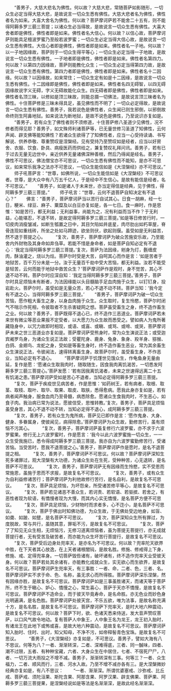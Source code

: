 <!-- { "loadSidebar": true } -->
　　“善男子，大慈大悲名为佛性。何以故？大慈大悲，常随菩萨如影随形，一切众生必定当得大慈大悲，是故说言一切众生悉有佛性。大慈大悲者名为佛性，佛性者名为如来。大喜大舍名为佛性。何以故？菩萨摩诃萨若不能舍二十五有，则不能得阿耨多罗三藐三菩提；以诸众生必当得故，是故说言一切众生悉有佛性。大喜大舍者即是佛性，佛性者即是如来。佛性者名大信心。何以故？以信心故，菩萨摩诃萨则能具足檀波罗蜜乃至般若波罗蜜；一切众生必定当得大信心故，是故说言一切众生悉有佛性。大信心者即是佛性，佛性者即是如来。佛性者名一子地。何以故？以一子地因缘故，菩萨则于一切众生得平等心；一切众生必定当得一子地故，是故说言一切众生悉有佛性。一子地者即是佛性，佛性者即是如来。佛性者名第四力。何以故？以第四力因缘故，菩萨则能教化众生；一切众生必定当得第四力故，是故说言一切众生悉有佛性。第四力者即是佛性，佛性者即是如来。佛性者名十二因缘。何以故？以因缘故，如来常住；一切众生定有如是十二因缘，是故说言一切众生悉有佛性。十二因缘即是佛性，佛性者即是如来。佛性者名四无碍智，以四无碍因缘故说字义无碍，字义无碍故能化众生。四无碍者即是佛性，佛性者即是如来。佛性者名顶三昧，以修如是顶三昧故，则能总摄一切佛法，是故说言顶三昧者名为佛性。十住菩萨修是三昧未得具足，虽见佛性而不明了；一切众必定得故，是故说言一切众生悉有佛性。善男子，我若说色是佛性者，众生闻已则生邪倒，以邪倒故命终则生阿鼻地狱。如来说法为断地狱，是故不说色是佛性，乃至说识亦复如是。
　　“善男子，若有众生了佛性者则不须修道，十住菩萨修八圣道少见佛性，况不修者而得见耶？善男子，如文殊师利诸菩萨等，已无量世修习圣道了知佛性，云何声闻、辟支佛等能知佛性？若诸众生欲得了了知佛性者，应当一心受持读诵、书写解说、供养恭敬、尊重赞叹是涅槃经。见有受持乃至赞叹如是经者，应当以好房舍、衣服、饮食、卧具、病瘦医药而供给之，兼复赞叹礼拜问讯。善男子，若有已于过去无量无边世中，亲近供养无量诸佛深种善根，然后乃得闻是经名。善男子，佛性不可思议，佛法僧宝亦不可思议，一切众生悉有佛性而不能知，是亦不可思议，如来常乐我净之法亦不可思议，一切众生能信如是《大涅槃经》亦不可思议。”
　　师子吼菩萨言：“世尊，如佛所说，一切众生能信如是《大涅槃经》不可思议者。世尊，是大众中有八万五千亿人，于是经中不生信心。是故有能信是经者，名不可思议。”
　　“善男子，如是诸人于未来世，亦当定得信是经典，见于佛性，得阿耨多罗三藐三菩提。”
　　师子吼言：“世尊，云何不退菩萨自知决定有不退心？”
　　佛言：“善男子，菩萨摩诃萨当以苦行自试其心。日食一胡麻，经一七日，粳米、绿豆、麻子、粟糜及以白豆亦复如是，各一七日。食一麻时，作是思惟：‘如是苦行，都无利益；无利益事，尚能为之，况有利益而当不作？于无利益，心能堪忍，不退不转，是故定得阿耨多罗三藐三菩提。’如是等日修苦行时，一切皮肉消瘦皱减，如断生瓠置之日中，其目欠陷如井底星，肉尽肋出如朽草屋，脊骨连现如重线砖，所坐之处如马蹄迹，欲坐则伏，欲起则偃。虽受如是无利益苦，然不退于菩提之心。
　　“复次，善男子，菩萨摩诃萨为破众苦施安乐故，乃至能舍内外财物及其身命如弃刍草。若能不惜是身命者，如是菩萨自知必定有不退心：‘我定当得阿耨多罗三藐三菩提。’复次，菩萨为法因缘，剜身为灯，氎缠皮肉，酥油灌之，烧以为炷。菩萨尔时受是大苦，自呵其心而作是言：‘如是苦者于地狱苦，百千万分未是一分。汝于无量百千劫中受大苦恼，都无利益。汝若不能受是轻苦，云何而能于地狱中救苦众生？’菩萨摩诃萨作是观时，身不觉苦，其心不退不动不转。菩萨尔时应深自知：‘我定当得阿耨多罗三藐三菩提。’善男子，菩萨尔时具足烦恼未有断者，为法因缘能以头目髓脑手足血肉施于众生，以钉钉身，投岩赴火。菩萨尔时，虽受如是无量众苦，若心不退不动不转。菩萨当知：‘我今定有不退之心，当得阿耨多罗三藐三菩提。’
　　“善男子，菩萨摩诃萨为破一切众生苦恼，愿作粗大畜生之身，以身血肉施于众生。众生取时，复生怜愍，菩萨尔时闭气不喘示作死相，令彼取者不生杀害疑网之想。菩萨虽受畜生之身，终不造作畜生之业。何以故？善男子，菩萨既得不退心已，终不造作三恶道业。菩萨摩诃萨若未来世有微尘等恶业果报不定受者，以大愿力为众生故而悉受之。譬如病人为鬼所著藏隐身中，以咒力故即时相现，或语、或喜、或瞋、或骂、或啼、或哭，菩萨摩诃萨未来之世三恶道业亦复如是。菩萨摩诃萨受熊身时，常为众生演说正法；或受迦宾阇罗鸟身，为诸众生说正法故；受瞿陀身、鹿身、兔身、象身、羖羊身、猕猴、白鸽、金翅鸟、龙蛇之身，受如是等畜生身时，终不造作畜生恶业，常为其余畜生众生演说正法，令彼闻法，速得转离畜生身。故菩萨尔时，虽受畜生身，不作恶业，当知必定有不退心。
　　“菩萨摩诃萨于饥馑世见饿众生，作龟鱼身无量由延，复作是愿：‘愿诸众生取我肉时，随取随生，因食我肉离饥渴苦，一切悉发阿耨多罗三藐三菩提心。’菩萨发愿：‘若有因我离饥渴者，未来之世速得远离二十五有饥渴之患。’菩萨摩诃萨受如是苦心不退者，当知必定得阿耨多罗三藐三菩提。
　　“复次，菩萨于疾疫世见病苦者，作是思惟：‘如药树王，若有病者，取根、取茎、取枝、取叶、取华、取果、取皮、取肤，悉得愈病。愿我此身亦复如是，若有病者闻声触身，服食血肉乃至骨髓，病悉除愈。愿诸众生食我肉时，不生恶心，如食子肉。我治病已常为说法，愿彼信受，思惟转教。’复次，善男子，菩萨具足烦恼虽受身苦，其心不退不动不转，当知必定得不退心，成阿耨多罗三藐三菩提。
　　“复次，善男子，若有众生为鬼所病，菩萨见已即作是言：‘愿作鬼身、大身、健身、多眷属身，使彼闻见，病得除愈。’菩萨摩诃萨为众生故，勤修苦行，虽有烦恼不污其心。
　　“复次，善男子，菩萨摩诃萨虽复修行六波罗蜜，亦不求于六波罗蜜果。修行无上六波罗蜜时，作是愿言：‘我今以此六波罗蜜施一切众生，一一众生受我施已，悉令得成阿耨多罗三藐三菩提。我亦自为六波罗蜜勤修苦行，受诸苦恼。当受苦时，愿我不退菩提之心。’善男子，菩萨摩诃萨作是愿时，是名不退菩提之相。
　　“复次，善男子，菩萨摩诃萨不可思议。何以故？菩萨摩诃萨深知生死多诸罪过，观大涅槃有大功德，为诸众生处在生死，受种种苦，心无退转，是名菩萨不可思议。
　　“复次，善男子，菩萨摩诃萨无有因缘而生怜愍，实不受恩而常施恩，虽施于恩而不求报，是故复名不可思议。
　　“复次，善男子，或有众生为自利益修诸苦行；菩萨摩诃萨为利他故修行苦行，是名自利，是故复名不可思议。
　　“复次，菩萨具足烦恼，为坏怨亲，所受诸苦修平等心，是故复名不可思议。
　　“复次，菩萨若见诸恶不善众生，若诃责、若软语、若驱摈、若舍之，有恶性者现为软语，有憍慢者现为大慢，而其内心实无憍慢，是名菩萨方便不可思议。
　　“复次，菩萨具足烦恼，少财物时而求者多，心不迮小，是名菩萨不可思议。
　　“复次，菩萨于佛出时知佛功德，为众生故，于无佛处受边地身，如盲、如聋、如跛、如躄，是名菩萨不可思议。
　　“复次，菩萨深知众生所有罪过，为度脱故，常与共行，虽随其意，罪垢不污，是故复名不可思议。
　　“复次，菩萨了了知见无众生相，无烦恼污，无修习道离烦恼者，虽为菩提无菩提行，亦无成就菩提行者，无有受苦及破苦者，而亦能为众生坏苦行菩提行，是故复名不可思议。
　　“复次，菩萨受后边身处兜率天，是亦名为不可思议。何以故？兜率陀天欲界中胜，在下天者其心放逸，在上天者诸根闇钝，是故名胜。修施、修戒得上下身，修施、戒、定得兜率身。一切菩萨毁呰诸有，破坏诸有，终不造作兜率天业受彼天身。何以故？菩萨若处其余诸有，亦能教化成就众生，实无欲心而生欲界，是故复名不可思议。菩萨摩诃萨生兜率天，有三事胜：一者、命，二者、色，三者、名。菩萨摩诃萨实不求于命、色、名称，虽无求心而所得胜。菩萨摩诃萨深乐涅槃，然有因缘亦胜，是故复名不可思议。菩萨摩诃萨如是三事虽胜诸天，而诸天等于菩萨所，终不生于瞋心、妒心、憍慢之心，常生喜心，菩萨于天亦不憍慢，是故复名不可思议。菩萨摩诃萨不造命业，而于彼天毕竟寿命，是名命胜。亦无色业而妙色身光明遍满，是名色胜。菩萨摩诃萨处彼天宫，不乐五欲，唯为法事，是故名称充满十方，是名名胜，是故复名不可思议。菩萨摩诃萨下兜率天，是时大地六种震动，是故复名不可思议。何以故？菩萨下时，欲、色诸天悉来侍送，发大音声赞叹菩萨，以口风气故令地动。复有菩萨人中象王，人中象王名为龙王，龙王初入胎时，有诸龙王在此地下或怖或喜，是故大地六种震动，是故复名不可思议。菩萨摩诃萨知入胎时、住时、出时，知父知母，不净不污，如帝释髻青色宝珠。是故复名不可思议。
　　“善男子，《大涅槃经》亦复如是，不可思议。善男子，譬如大海有八不思议。何等为八？一者、渐渐转深，二者、深难得底，三者、同一醎味，四者、潮不过限，五者、有种种宝藏，六者、大身众生在中居住，七者、不宿死尸尸，八者、一切万流大雨投之不增不减。善男子，渐渐转深有三事。何等三？一者、众生福力，二者、顺风而行，三者、河水入故。乃至不增不减亦各有三。是大涅槃微妙经典亦复如是，有八不思议：
　　“一者、渐渐深。所谓优婆塞戒、沙弥戒、比丘戒、菩萨戒、须陀洹果、斯陀含果、阿那含果、阿罗汉果、辟支佛果、菩萨果、阿耨多罗三藐三菩提果，是涅槃经说如是等法是名渐渐深，是故此经名渐渐深。
